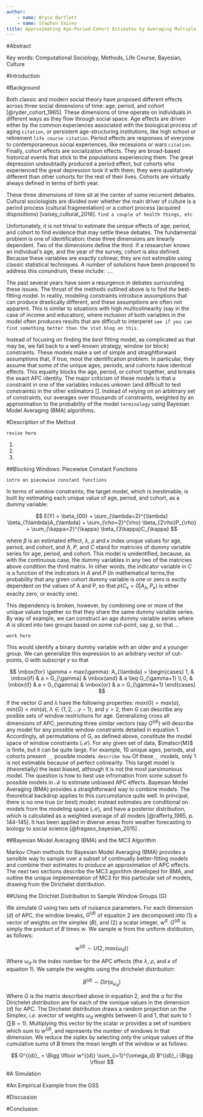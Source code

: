 ```yaml
---
author:
	- name: Bryce Bartlett
	- name: Stephen Vaisey
title: Approximating Age-Period-Cohort Estimates by Averaging Multiple Models with Varying Window Restrictions 
---
```


#Abstract



Key words: Computational Sociology, Methods, Life Course, Bayesian, Culture

#Introduction


#Background

Both classic and modern social theory have proposed different effects across three social dimensions of time: age, period, and cohort [@ryder_cohort_1965]. These dimensions of time operate on individuals in different ways as they flow through social space. Age effects are driven either by the common experiences associated with the biological process of aging ```citation```, or persistent age-structuring institutions, like high school or retirement ```life course citation```.  Period effects are responses of everyone to contemporaneous social experiences, like recessions or wars ```citation```. Finally, cohort effects are socialization effects. They are broad-based historical events that stick to the populations experiencing them. The great depression undoubtadly produced a period effect, but cohorts who experienced the great depression took it with them; they were qualitatively different than other cohorts for the rest of their lives. Cohorts are virtually always defined in terms of birth year.

These three dimensions of time sit at the center of some recurrent debates. Cultural sociologists are divided over whether the main driver of culture is a period process (cultural fragmentation) or a cohort process (acquired dispositions) [vaisey_cultural_2016]. ```find a couple of health things, etc```

Unfortunately, it is not trivial to estimate the unique effects of age, period, and cohort to find evidence that may settle these debates. The fundamental problem is one of identification: these three dimensions are linearly dependent. Two of the dimensions define the third. If a researcher knows an individual's age, and the year of the survey, cohort is also defined. Because these variables are exactly colinear, they are not estimable using classic statistical techniques. A number of solutions have been proposed to address this conundrum, these include: ....

The past several years have seen a resurgence in debates surrounding these issues. The thrust of the methods outlined above is to find *the* best-fitting model. In reality, modeling constraints introduce assumptions that can produce drastically different, and these assumptions are often not apparent. This is similar to situations with high multicolinearity (say in the case of income and education), where inclusion of both variables in the model often produces results that are difficult to interperet ```see if you can find something better than the stat blog on this```.

Instead of focusing on finding the *best* fitting model, as complicated as that may be, we fall back to a well-known strategy, window (or block) constraints. These models make a set of simple and straightforward assumptions that, if true, moot the identification problem. In particular, they assume that *some* of the unique ages, periods, and cohorts have identical effects. This equality blocks the age, period, or cohort together, and breaks the exact APC identity. The major criticism of these models is that a constraint in one of the variables induces unkown (and difficult to test constraints) in the other estimators []. Instead of relying on an arbitrrary set of constraints, our averages over thousands of constraints, weighted by an approximation to the probability of the model ```terminology``` using Bayesian Model Averaging (BMA) algorithms.

#Description of the Method

```revise here```

1. 
2. 
3. 

##Blocking Windows: Piecewise Constant Functions

```intro on piecewise constant functions```

In terms of window constraints, the target model, which is inestimable, is built by estimating each unique value of age, period, and cohort, as a dummy variable:

$$
E(Y) = \beta_{00} + \sum_{\lambda=2}^{\lambda} \beta_{1\lambda}A_{\lambda} +  \sum_{\rho=2}^{\rho} \beta_{2\rho}P_{\rho} +  \sum_{\kappa=2}^{\kappa} \beta_{3\kappa}C_{\kappa}
$$

where $\beta$ is an estimated effect, $\lambda$, $\rho$ and $\kappa$ index unique values for age, period, and cohort, and $A$, $P$, and $C$ stand for matricies of dummy variable series for age, period, and cohort. This model is unidentified, because, as with the continuous case, the dummy variables in any two of the matricies above condition the third matrix. In other words, the indicator variable in $C$ is a function of the indicators in $A$ and $P$ (in mathematical terms,the probability that any given cohort dummy variable is one or zero is exctly dependent on the values of A and P, so that $p(C_{\kappa}=0|A_{\lambda},P_{\kappa}$) is either exaclty zero, or exactly one).

This dependency is broken, however, by combining one or more of the unique values together so that they share the same dummy variable series. By way of example, we can construct an age dummy variable series where $A$ is sliced into two groups based on some cut-point, say $g$, so that ...

```work here```


This would identify a binary dummy variable with an older and a younger group. We can generalize this expression to an arbitrary vector of cut-points, $G$ with subscript $\gamma$ so that 


$$
\mbox{for} \gamma < max(\gamma):
A_{\lambda}  =
\begin{cases}
  1, & \mbox{if} & a > G_{\gamma} & \mbox{and} & a \leq G_{\gamma+1} \\
  0, & \mbox{if} & a < G_{\gamma} & \mbox{or} & a > G_{\gamma+1}
\end{cases}
$$


If the vector $G$ and $\lambda$ have the following properties: $max(G) = max(a)$, $min(G) < min(a)$, $\lambda \in  \{1,2, ... {\gamma-1}\}$, and $\gamma>2$, then $G$ can describe any posible sets of window restrictions for age. Generalizing cross all dimensions of APC, permuting three similar vectors (say $G^{(d)}$) will describe any model for any possible window constraints detailed in equation 1. Accordingly, all permutations of G, as defined above, constitute the model space of window constraints ($\mathscr{M}$). For any given set of data, $\matscr{M}$ is finite, but it can be quite large. For example, 10 unique ages, periods, and cohorts present ```__``` possible models. ```describe how``` Of these```__``` models, only 1 is not estimable because of perfect colinearity. This target model is (theoretially) the least biased, although it is not the most parsimonious model. The question is how to best use infromation from some subset fo possible models in $\mathscr{M}$ to estimate unbiased APC effects. Bayesian Model Averaging (BMA) provides a straightforward way to combine models. The theoretical backdrop applies to this curcumstance quite well. In principal, there is no one true (or best) model; instead estimates are conditional on models from the modeling space ($\mathscr{M}$), and have  a posterior distribution, which is calculated as a weighted average of all models [@rafferty_1995, p. 144-145].  It has been applied in diverse areas from weather forecasting to biology to social science [@fragaso_bayesian_2015] .

##Bayesian Model Averaging (BMA) and the MC3 Algorithm 

Markov Chain methods for Bayesian Model Averaging (BMA) provides a sensible way to sample over a subset of continually better-fitting models and combine their estimates to produce an approximation of APC effects. The next two sections describe the MC3 agorithm developed for BMA, and outline the unique implementation of MC3 for this particular set of models, drawing from the Dirichelet distribution. 

##Using the Dirichlet Distribution to Sample Window Groups (G)

We simulate $G$ using two sets of nuisance parameters. For each dimension ($d$) of APC, the window breaks, $G^{(d)}$ of equaiton 2 are decomposed into (1) a vector of weights on the simplex ($B$), and (2) a scalar integer, $w^d$. $G^{(d)}$ is simply the product of $B$ times $w$. We sample $w$ from the uniform distibution, as follows:

$$
w^{(d)} \sim U(2,max(\omega_{d}))
$$

Where $\omega_{d}$ is the index number for the APC effects (the $\lambda$, $\rho$, and $\kappa$ of equaiton 1). We sample the weights using the dirichelet distribution:

$$
B^{(d)} \sim Dir(\alpha_{\omega_d})
$$

Where $G$ is the matrix described above in equation 2, and the $\alpha$ for the Dirichelet distribution are for each of the vunique values in the dimension ($d$) for APC. The Dirchelet distribution draws a random projection on the Simplex, *i.e.* avector of weights $\omega_d$ weights between 0 and 1, that sum to 1 ($\sum B = 1$). Multiplying this vector by the scalar $w$ provides a set of numbers which sum to $w^{(d)}$, and represents the number of windows in that dimension. We reduce the siplex by selecting only the unique values of the cumulative sums of $B$ times the mean length of the window $w$ as follows:

$$
G^{(d)}_ = \Bigg \lfloor w^{(d)} \sum_{i=1}^{\omega_d} B^{(d)}_i \Bigg \rfloor
$$

#A Simulation


#An Empirical Example from the GSS


#Discussion


#Conclusion


